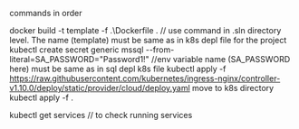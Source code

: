 commands in order

docker build -t template -f .\Dockerfile .        // use command in .sln directory level. The name (template) must be same as in k8s depl file for the project
kubectl create secret generic mssql --from-literal=SA_PASSWORD="Password1!"    //env variable name (SA_PASSWORD here) must be same as in sql depl k8s file
kubectl apply -f https://raw.githubusercontent.com/kubernetes/ingress-nginx/controller-v1.10.0/deploy/static/provider/cloud/deploy.yaml
move to k8s directory
kubectl apply -f .


kubectl get services  // to check running services
